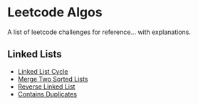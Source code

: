 # Leetcode Algos

A list of leetcode challenges for reference... with explanations.

## Linked Lists

- [Linked List Cycle](https://ekowyawson.github.io/leetcode_algos/Solutions/linked_list_cycle)
- [Merge Two Sorted Lists](https://ekowyawson.github.io/leetcode_algos/Solutions/merge_two_sorted_lists)
- [Reverse Linked List](https://ekowyawson.github.io/leetcode_algos/Solutions/reversed_linked_list)
- [Contains Duplicates](https://ekowyawson.github.io/leetcode_algos/Solutions/contains_duplicates)

